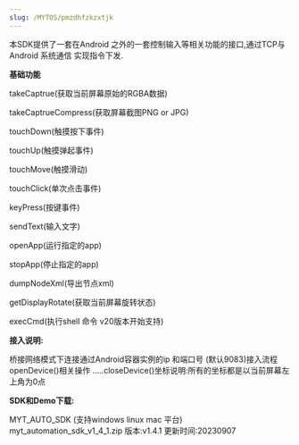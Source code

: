 ```yaml
---
slug: /MYTOS/pmzdhfzkzxtjk
---
```

本SDK提供了一套在Android 之外的一套控制输入等相关功能的接口,通过TCP与Android 系统通信 实现指令下发.

**基础功能**

takeCaptrue(获取当前屏幕原始的RGBA数据)

takeCaptrueCompress(获取屏幕截图PNG or JPG)

touchDown(触摸按下事件)

touchUp(触摸弹起事件)

touchMove(触摸滑动)

touchClick(单次点击事件)

keyPress(按键事件)

sendText(输入文字)

openApp(运行指定的app)

stopApp(停止指定的app)

dumpNodeXml(导出节点xml)

getDisplayRotate(获取当前屏幕旋转状态)

execCmd(执行shell 命令 v20版本开始支持) 

**接入说明:**

桥接网络模式下连接通过Android容器实例的ip 和端口号 (默认9083)接入流程openDevice()相关操作 .....closeDevice()坐标说明:所有的坐标都是以当前屏幕左上角为0点 

**SDK和Demo下载:**

MYT_AUTO_SDK (支持windows linux mac 平台) myt_automation_sdk_v1_4_1.zip 版本:v1.4.1 更新时间:20230907